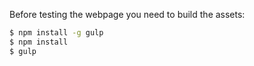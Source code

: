 Before testing the webpage you need to build the assets:

```bash
$ npm install -g gulp
$ npm install
$ gulp
```

